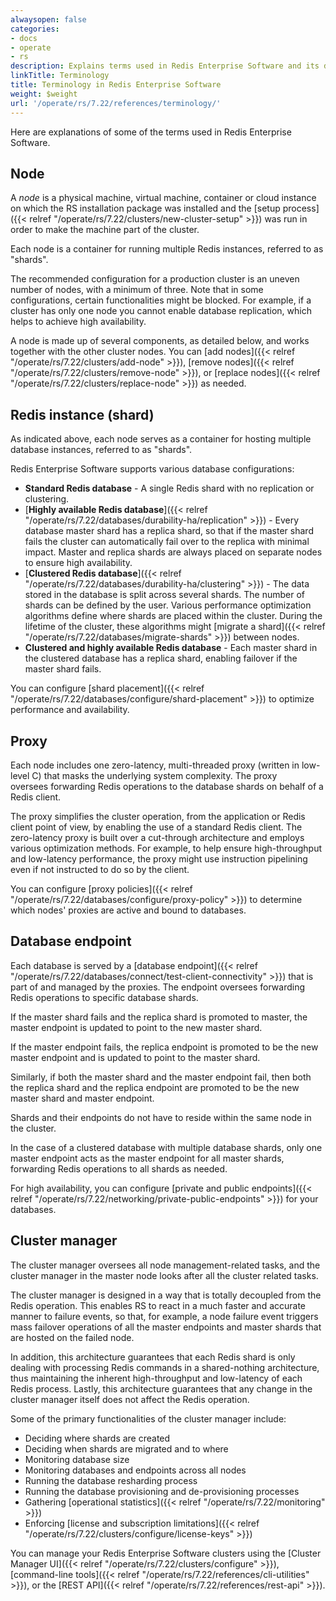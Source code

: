 ```yaml
---
alwaysopen: false
categories:
- docs
- operate
- rs
description: Explains terms used in Redis Enterprise Software and its docs.
linkTitle: Terminology
title: Terminology in Redis Enterprise Software
weight: $weight
url: '/operate/rs/7.22/references/terminology/'
---
```

Here are explanations of some of the terms used in Redis Enterprise Software.

## Node

A _node_ is a physical machine, virtual machine, container or cloud
instance on which the RS installation package was installed and the
[setup process]({{< relref "/operate/rs/7.22/clusters/new-cluster-setup" >}}) was run in order to make the machine part of the cluster.

Each node is a container for running multiple Redis
instances, referred to as "shards".

The recommended configuration for a production cluster is an uneven
number of nodes, with a minimum of three. Note that in some
configurations, certain functionalities might be blocked. For example,
if a cluster has only one node you cannot enable database replication,
which helps to achieve high availability.

A node is made up of several components, as detailed below, and works
together with the other cluster nodes. You can [add nodes]({{< relref "/operate/rs/7.22/clusters/add-node" >}}), [remove nodes]({{< relref "/operate/rs/7.22/clusters/remove-node" >}}), or [replace nodes]({{< relref "/operate/rs/7.22/clusters/replace-node" >}}) as needed.

## Redis instance (shard)

As indicated above, each node serves as a container for hosting multiple
database instances, referred to as "shards".

Redis Enterprise Software supports various database configurations:

- **Standard Redis database** - A single Redis shard with no
    replication or clustering.
- [**Highly available Redis database**]({{< relref "/operate/rs/7.22/databases/durability-ha/replication" >}}) - Every database master shard
    has a replica shard, so that if the master shard fails the
    cluster can automatically fail over to the replica with minimal impact. Master and replica shards are always placed on separate
    nodes to ensure high availability.
- [**Clustered Redis database**]({{< relref "/operate/rs/7.22/databases/durability-ha/clustering" >}}) - The data stored in the database is
    split across several shards. The number of shards can be defined by
    the user. Various performance optimization algorithms define where
    shards are placed within the cluster. During the lifetime of the
    cluster, these algorithms might [migrate a shard]({{< relref "/operate/rs/7.22/databases/migrate-shards" >}}) between nodes.
- **Clustered and highly available Redis database** - Each master shard
    in the clustered database has a replica shard, enabling failover if
    the master shard fails.

You can configure [shard placement]({{< relref "/operate/rs/7.22/databases/configure/shard-placement" >}}) to optimize performance and availability.

## Proxy

Each node includes one zero-latency, multi-threaded proxy
(written in low-level C) that masks the underlying system complexity. The
proxy oversees forwarding Redis operations to the database shards on
behalf of a Redis client.

The proxy simplifies the cluster operation, from the application or
Redis client point of view, by enabling the use of a standard Redis
client. The zero-latency proxy is built over a cut-through architecture
and employs various optimization methods. For example, to help ensure
high-throughput and low-latency performance, the proxy might use
instruction pipelining even if not instructed to do so by the client.

You can configure [proxy policies]({{< relref "/operate/rs/7.22/databases/configure/proxy-policy" >}}) to determine which nodes' proxies are active and bound to databases.

## Database endpoint

Each database is served by a [database endpoint]({{< relref "/operate/rs/7.22/databases/connect/test-client-connectivity" >}}) that is part of and
managed by the proxies. The endpoint oversees forwarding Redis
operations to specific database shards.

If the master shard fails and the replica shard is promoted to master, the
master endpoint is updated to point to the new master shard.

If the master endpoint fails, the replica endpoint is promoted to be the
new master endpoint and is updated to point to the master shard.

Similarly, if both the master shard and the master endpoint fail, then
both the replica shard and the replica endpoint are promoted to be the new
master shard and master endpoint.

Shards and their endpoints do not
have to reside within the same node in the cluster.

In the case of a clustered database with multiple database shards, only
one master endpoint acts as the master endpoint for all master shards,
forwarding Redis operations to all shards as needed.

For high availability, you can configure [private and public endpoints]({{< relref "/operate/rs/7.22/networking/private-public-endpoints" >}}) for your databases.

## Cluster manager

The cluster manager oversees all node management-related tasks, and the
cluster manager in the master node looks after all the cluster related
tasks.

The cluster manager is designed in a way that is totally decoupled from
the Redis operation. This enables RS to react in a much faster and
accurate manner to failure events, so that, for example, a node failure
event triggers mass failover operations of all the master endpoints
and master shards that are hosted on the failed node.

In addition, this architecture guarantees that each Redis shard is only
dealing with processing Redis commands in a shared-nothing architecture,
thus maintaining the inherent high-throughput and low-latency of each
Redis process. Lastly, this architecture guarantees that any change in
the cluster manager itself does not affect the Redis operation.

Some of the primary functionalities of the cluster manager include:

- Deciding where shards are created
- Deciding when shards are migrated and to where
- Monitoring database size
- Monitoring databases and endpoints across all nodes
- Running the database resharding process
- Running the database provisioning and de-provisioning processes
- Gathering [operational statistics]({{< relref "/operate/rs/7.22/monitoring" >}})
- Enforcing [license and subscription limitations]({{< relref "/operate/rs/7.22/clusters/configure/license-keys" >}})

You can manage your Redis Enterprise Software clusters using the [Cluster Manager UI]({{< relref "/operate/rs/7.22/clusters/configure" >}}), [command-line tools]({{< relref "/operate/rs/7.22/references/cli-utilities" >}}), or the [REST API]({{< relref "/operate/rs/7.22/references/rest-api" >}}).

